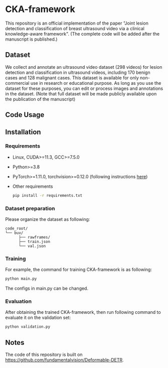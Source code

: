 # CKA-framework
This repository is an official implementation of the paper "Joint lesion detection and classification of breast 
ultrasound video via a clinical knowledge-aware framework". (The complete code will be added after the manuscript is published.)

## Dataset
We collect and annotate an ultrasound video
dataset (298 videos) for lesion detection and classification in ultrasound videos, including 170 benign cases and 128 
malignant cases. This dataset is available for only non-commercial use in research or educational
purpose. As long as you use the dataset for these purposes, you can edit or process images and annotations in the dataset.
(Note that full dataset will be made publicly available upon the publication of the manuscript)

## Code Usage

## Installation

### Requirements

* Linux, CUDA>=11.3, GCC>=7.5.0
  
* Python>=3.8

* PyTorch>=1.11.0, torchvision>=0.12.0 (following instructions [here](https://pytorch.org/))

* Other requirements
    ```bash
    pip install -r requirements.txt
    ```
  
### Dataset preparation

Please organize the dataset as following:

```
code_root/
└── buv/
      ├── rawframes/
      ├── train.json
      └── val.json
```

### Training

For example, the command for training CKA-framework is as following:

```bash
python main.py
```
The configs in main.py can be changed.

### Evaluation

After obtaining the trained CKA-framework, then run following command to evaluate it on the validation set:

```bash
python validation.py
```

## Notes
The code of this repository is built on
https://github.com/fundamentalvision/Deformable-DETR.
